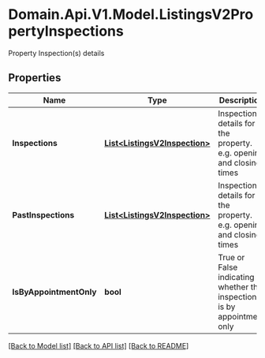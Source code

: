 # Domain.Api.V1.Model.ListingsV2PropertyInspections
Property Inspection(s) details
## Properties

Name | Type | Description | Notes
------------ | ------------- | ------------- | -------------
**Inspections** | [**List&lt;ListingsV2Inspection&gt;**](ListingsV2Inspection.md) | Inspection details for the property. e.g. opening and closing times | [optional] 
**PastInspections** | [**List&lt;ListingsV2Inspection&gt;**](ListingsV2Inspection.md) | Inspection details for the property. e.g. opening and closing times | [optional] 
**IsByAppointmentOnly** | **bool** | True or False indicating whether the inspection is by appointment only | [optional] 

[[Back to Model list]](../README.md#documentation-for-models) [[Back to API list]](../README.md#documentation-for-api-endpoints) [[Back to README]](../README.md)

